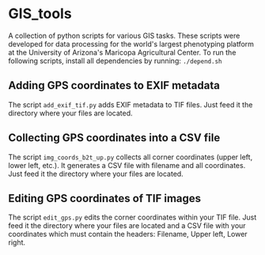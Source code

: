 # GIS_tools
A collection of python scripts for various GIS tasks. These scripts were developed for data processing for the world's largest phenotyping platform at the University of Arizona's Maricopa Agricultural Center. To run the following scripts, install all dependencies by running: `./depend.sh`

## Adding GPS coordinates to EXIF metadata
The script `add_exif_tif.py` adds EXIF metadata to TIF files. Just feed it the directory where your files are located. 

## Collecting GPS coordinates into a CSV file
The script `img_coords_b2t_up.py` collects all corner coordinates (upper left, lower left, etc.). It generates a CSV file with filename and all coordinates. Just feed it the directory where your files are located.  

## Editing GPS coordinates of TIF images
The script `edit_gps.py` edits the corner coordinates within your TIF file. Just feed it the directory where your files are located and a CSV file with your coordinates which must contain the headers: Filename, Upper left, Lower right.

